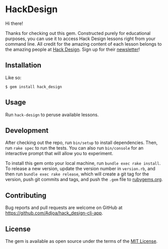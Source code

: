 # HackDesign

Hi there!

Thanks for checking out this gem. Constructed purely for educational purposes, you can use it to access Hack Design lessons right from your command line. All credit for the amazing content of each lesson belongs to the amazing people at [Hack Design](https://hackdesign.org/curators). Sign up for their [newsletter](https://hackdesign.org/)!

## Installation

Like so:

    $ gem install hack_design

## Usage

Run `hack-design` to peruse available lessons.

## Development

After checking out the repo, run `bin/setup` to install dependencies. Then, run `rake spec` to run the tests. You can also run `bin/console` for an interactive prompt that will allow you to experiment.

To install this gem onto your local machine, run `bundle exec rake install`. To release a new version, update the version number in `version.rb`, and then run `bundle exec rake release`, which will create a git tag for the version, push git commits and tags, and push the `.gem` file to [rubygems.org](https://rubygems.org).

## Contributing

Bug reports and pull requests are welcome on GitHub at https://github.com/Adjoa/hack_design-cli-app.

## License

The gem is available as open source under the terms of the [MIT License](https://opensource.org/licenses/MIT).
